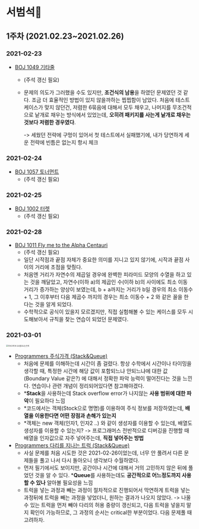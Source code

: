 # 서범석🐧

## 1주차 (2021.02.23~2021.02.26)

### 2021-02-23

- [BOJ 1049 기타줄](https://www.acmicpc.net/problem/1049)
  
  - (주석 갱신 필요)
    
  - 문제의 의도가 그러했을 수도 있지만, **조건식의 남용**을 하였던 문제였던 것 같다.
    조금 더 효율적인 방법이 있지 않을까하는 찝찝함이 남았다.
    처음에 테스트케이스가 맞지 않던건,
    저렴한 6묶음에 대해서 모두 채우고, 나머지를 무조건적으로 낱개로 채우는 방식에서 있었는데, 
    **오히려 패키지를 사는게 낱개로 채우는 것보다 저렴한 경우였다**.
    
    -> 세웠던 전략에 구멍이 있어서 첫 테스트에서 실패했기에, 
    	내가 당연하게 세운 전략에 빈틈은 없는지 항시 체크

### 2021-02-24

- [BOJ 1057 토너먼트](https://www.acmicpc.net/problem/1057)
  - (주석 갱신 필요)

### 2021-02-25

- [BOJ 1002 터렛](https://www.acmicpc.net/problem/1002)
  - (주석 갱신 필요)

### 2021-02-28

- [BOJ 1011 Fly me to the Alpha Centauri](https://www.acmicpc.net/problem/1011)
  - (주석 갱신 필요)
  - 일단 시작점과 끝점 자체가 중요한 의미를 지니고 있지 않기에, 시작과 끝점 사이의 거리에 초점을 맞췄다.
  - 처음엔 거리가 자연수의 제곱일 경우에 완벽한 피라미드 모양의 수열을 하고 있는 것을 깨달았고,
    자연수(이하 a)의 제곱인 수(이하 b)의 사이에도 최소 이동 거리가 증가하는 양상이 보였는데,
    b + a까지는 거리가 b일 경우의 최소 이동수 + 1, 그 이후부터 다음 제곱수 까지의 경우는 최소 이동수 + 2
    와 같은 꼴을 한다는 것을 알게 되었다.
  - 수학적으로 공식이 있을지 모르겠지만, 직접 실험해볼 수 있는 케이스를 모두 시도해보아서 규칙을 찾는 연습이 되었던 문제였다.

### 2021-03-01

<img src="https://user-images.githubusercontent.com/20719987/109486141-d378fe00-7ac5-11eb-9a69-356845b8f4ce.png" alt="주식가격 & 다리를지나는트럭" style="zoom: 33%;" />

- [Programmers 주식가격 (Stack&Queue)](https://programmers.co.kr/learn/courses/30/lessons/42584)
  - 처음에 문제를 이해하는데 시간이 좀 걸렸다. 항상 수학에서 시간이나 타이밍을 생각할 때, 특정한 시간에 해당 값이 포함되느냐 안되느냐에 대한 값 (Boundary Value 같은?) 에 대해서 정확한 파악 능력이 떨어진다는 것을 느낀다. 연습이나 관련 개념이 정리되어있다면 참고해야겠다.
  -  ***Stack**을 사용하는데 Stack overflow error가 나지않는 **사용 범위에 대한 파악**이 필요하다 느낌
  - *코드에서는 객체(Stock으로 명명)를 이용하여 주식 정보를 저장하였는데, **배열을 이용한다면 어떤 장점과 손해가 있는지**
  - *객체는 new 객체(인자1, 인자2 ..) 와 같이 생성자를 이용할 수 있는데, 배열도 생성자를 이용할 수 있는지?
    -> 프로그래머스 전반적으로 디버깅을 진행할 때 배열을 인자값으로 자주 넣어주는데, **직접 넣어주는 방법**
- [Programmers 다리를 지나는 트럭 (Stack&Queue)](https://programmers.co.kr/learn/courses/30/lessons/42583)
  - 사실 문제를 처음 시도한 것은 2021-02-26이었는데,
    너무 안 풀려서 다른 문제들을 풀고 나서 다시 돌아오니 생각보다 수월하였다.
  - 먼저 필기에서도 보이지만, 공간이나 시간에 대해서 거의 고민하지 않은 뒤에 풀었던 것을 알 수 있다.
    ***Queue**를 사용하는데도 **공간적으로 어느정도까지 사용할 수 있나** 알아볼 필요성을 느낌
  - 트럭을 넣는 과정과 빼는 과정이 절차적으로 진행되어서 막연하게 트럭을 넣는 과정뒤에 트럭을 빼는 과정을 넣었더니,
    원하는 결과가 나오지 않았다. 
    -> 나올 수 있는 트럭을 먼저 빼야 다리의 허용 중량이 갱신되고,
    다음 트럭을 넣을지 말지 확인이 가능하므로, 그 과정의 순서는 critical한 부분이었다. 다음 문제풀 때 고려하자. 


